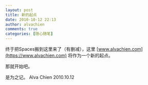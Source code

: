 ```yaml
---
layout: post
title: 新的起点
date: 2010-10-12 22:13
author: alvachien
comments: true
categories: [随心随笔]
---
```

终于把Spaces搬到这里来了（有删减），这里 [www.alvachien.com](https://www.alvachien.com) 将作为一个新的起点。

那就开始吧。

是为之记。
Alva Chien
2010.10.12
